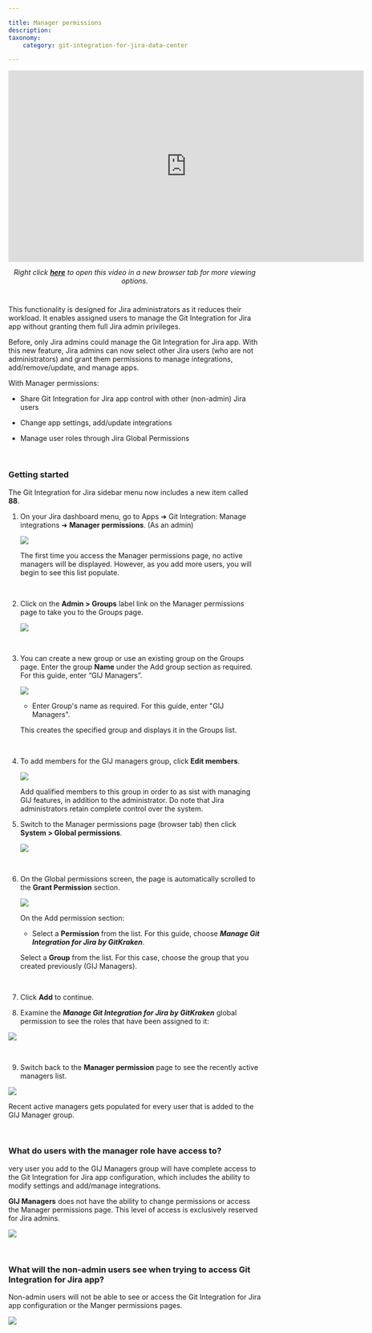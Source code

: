 ```yaml
---

title: Manager permissions
description:
taxonomy:
    category: git-integration-for-jira-data-center

---
```


<div class='embed-container embed-container--16-9'>
        <iframe width='709' height='382' src='https://www.youtube.com/embed/2tmWvRxj9Ls' frameborder='0' allowfullscreen ></iframe>
    </div>

<div align='center' style='margin-top:12px;margin-bottom:40px;'>
    <i>Right click <a href='https://www.youtube.com/watch?v=2tmWvRxj9Ls'><b>here</b></a> to open this video in a new browser tab for more viewing options.</i>
</div>

This functionality is designed for Jira administrators as it reduces their workload. It enables assigned users to manage the Git Integration for Jira app without granting them full Jira admin privileges.

Before, only Jira admins could manage the Git Integration for Jira app. With this new feature, Jira admins can now select other Jira users (who are not administrators) and grant them permissions to manage integrations, add/remove/update, and manage apps.

With Manager permissions:

*   Share Git Integration for Jira app control with other (non-admin) Jira users

*   Change app settings, add/update integrations

*   Manage user roles through Jira Global Permissions

&nbsp;

### Getting started

The Git Integration for Jira sidebar menu now includes a new item called **88**.

1.  On your Jira dashboard menu, go to Apps ➜ Git Integration: Manage integrations ➜ **Manager permissions**. (As an admin)

    ![](/wp-content/uploads/gij-datacenter-manager-permissions-access-loc.png)
    
    The first time you access the Manager permissions page, no active managers will be displayed. However, as you add more users, you will begin to see this list populate.
    
    &nbsp;

2.  Click on the **Admin \> Groups** label link on the Manager permissions page to take you to the Groups page.

    ![](/wp-content/uploads/gij-datacenter-manager-permissions-add-group.png)

    &nbsp;

3.  You can create a new group or use an existing group on the Groups page. Enter the group **Name** under the Add group section as required. For this guide, enter “GIJ Managers”.

    ![](/wp-content/uploads/gij-datacenter-manager-permissions-add-new-group.png)

    *   Enter Group's name as required. For this guide, enter "GIJ Managers".

    This creates the specified group and displays it in the Groups list.

    &nbsp;

4.  To add members for the GIJ managers group, click **Edit members**.

    ![](/wp-content/uploads/gij-datacenter-manager-permissions-edit-group-members.png)

    Add qualified members to this group in order to as sist with managing GIJ features, in addition to the administrator. Do note that Jira administrators retain complete control over the system.

5.  Switch to the Manager permissions page (browser tab) then click **System \> Global permissions**.

    ![](/wp-content/uploads/gij-datacenter-manager-permissions-global-perms.png)

    &nbsp;

6.  On the Global permissions screen, the page is automatically scrolled to the **Grant Permission** section.

    ![](/wp-content/uploads/gij-datacenter-manager-permissions-global-add-perms.png)

    On the Add permission section:

    *   Select a **Permission** from the list. For this guide, choose **_Manage Git Integration for Jira by GitKraken_**.

    Select a **Group** from the list. For this case, choose the group that you created previously (GIJ Managers).

    &nbsp;

7.  Click **Add** to continue.

8.  Examine the **_Manage Git Integration for Jira by GitKraken_** global permission to see the roles that have been assigned to it:

![](/wp-content/uploads/gij-datacenter-manager-permissions-global-perms-sel.png)

&nbsp;

9.  Switch back to the **Manager permission** page to see the recently active managers list.

![](/wp-content/uploads/gij-datacenter-manager-permissions-manager-list.png)

<div class="bbb-callout bbb--tip">
    <div class="irow">
    <div class="ilogobox">
        <span class="logoimg"></span>
    </div>
    <div class="imsgbox">
        Recent active managers gets populated for every user that is added to the GIJ Manager group.
    </div>
    </div>
</div>

&nbsp;

### What do users with the manager role have access to?

very user you add to the GIJ Managers group will have complete access to the Git Integration for Jira app configuration, which includes the ability to modify settings and add/manage integrations.

**GIJ Managers** does not have the ability to change permissions or access the Manager permissions page. This level of access is exclusively reserved for Jira admins.

![](/wp-content/gij-datacenter-manager-permissions-manage-mode.png)

&nbsp;

### What will the non-admin users see when trying to access Git Integration for Jira app?

Non-admin users will not be able to see or access the Git Integration for Jira app configuration or the Manger permissions pages.

![](/wp-content/uploads/gij-datacenter-manager-permissions-user-mode.png)


